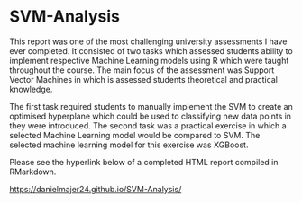 # SVM-Analysis

This report was one of the most challenging university assessments I have ever completed. It consisted of two tasks which assessed students ability to implement respective Machine Learning models using R which were taught throughout the course. The main focus of the assessment was Support Vector Machines in which is assessed students theoretical and practical knowledge.

The first task required students to manually implement the SVM to create an optimised hyperplane which could be used to classifying new data points in they were introduced. The second task was a practical exercise in which a selected Machine Learning model would be compared to SVM. The selected machine learning model for this exercise was XGBoost.

Please see the hyperlink below of a completed HTML report compiled in RMarkdown. 

https://danielmajer24.github.io/SVM-Analysis/
